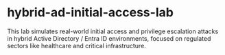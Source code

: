 # hybrid-ad-initial-access-lab
This lab simulates real-world initial access and privilege escalation attacks in hybrid Active Directory / Entra ID environments, focused on regulated sectors like healthcare and critical infrastructure.
